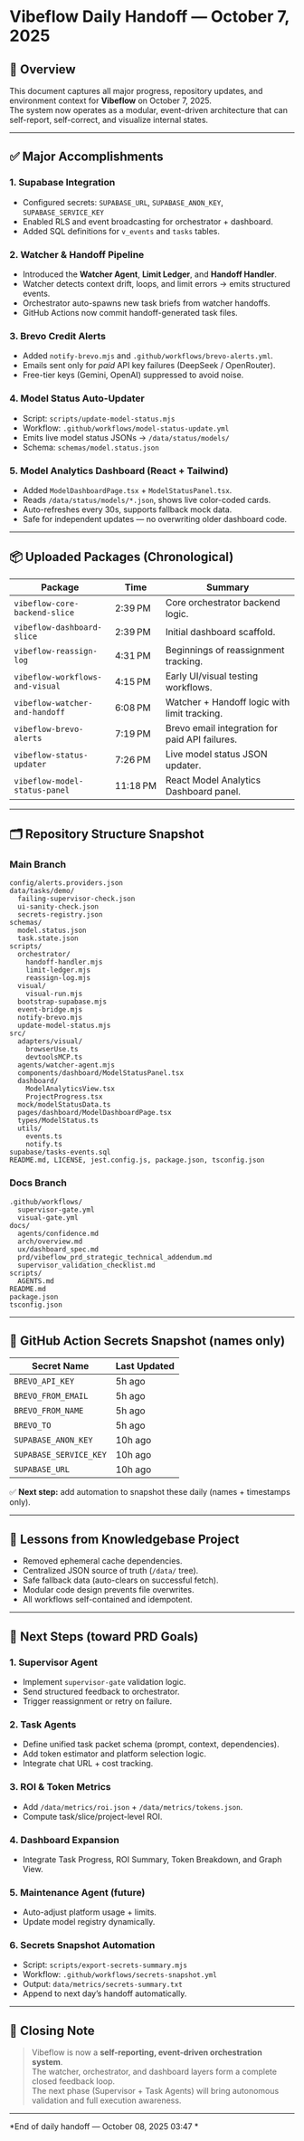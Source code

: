 # Vibeflow Daily Handoff — October 7, 2025

## 🧭 Overview

This document captures all major progress, repository updates, and environment context for **Vibeflow** on October 7, 2025.  
The system now operates as a modular, event-driven architecture that can self-report, self-correct, and visualize internal states.

---

## ✅ Major Accomplishments

### 1. Supabase Integration
- Configured secrets: `SUPABASE_URL`, `SUPABASE_ANON_KEY`, `SUPABASE_SERVICE_KEY`
- Enabled RLS and event broadcasting for orchestrator + dashboard.
- Added SQL definitions for `v_events` and `tasks` tables.

### 2. Watcher & Handoff Pipeline
- Introduced the **Watcher Agent**, **Limit Ledger**, and **Handoff Handler**.
- Watcher detects context drift, loops, and limit errors → emits structured events.
- Orchestrator auto-spawns new task briefs from watcher handoffs.
- GitHub Actions now commit handoff-generated task files.

### 3. Brevo Credit Alerts
- Added `notify-brevo.mjs` and `.github/workflows/brevo-alerts.yml`.
- Emails sent only for *paid* API key failures (DeepSeek / OpenRouter).  
- Free-tier keys (Gemini, OpenAI) suppressed to avoid noise.

### 4. Model Status Auto-Updater
- Script: `scripts/update-model-status.mjs`
- Workflow: `.github/workflows/model-status-update.yml`
- Emits live model status JSONs → `/data/status/models/`
- Schema: `schemas/model.status.json`

### 5. Model Analytics Dashboard (React + Tailwind)
- Added `ModelDashboardPage.tsx` + `ModelStatusPanel.tsx`.
- Reads `/data/status/models/*.json`, shows live color-coded cards.
- Auto-refreshes every 30s, supports fallback mock data.
- Safe for independent updates — no overwriting older dashboard code.

---

## 📦 Uploaded Packages (Chronological)

| Package | Time | Summary |
|----------|------|----------|
| `vibeflow-core-backend-slice` | 2:39 PM | Core orchestrator backend logic. |
| `vibeflow-dashboard-slice` | 2:39 PM | Initial dashboard scaffold. |
| `vibeflow-reassign-log` | 4:31 PM | Beginnings of reassignment tracking. |
| `vibeflow-workflows-and-visual` | 4:15 PM | Early UI/visual testing workflows. |
| `vibeflow-watcher-and-handoff` | 6:08 PM | Watcher + Handoff logic with limit tracking. |
| `vibeflow-brevo-alerts` | 7:19 PM | Brevo email integration for paid API failures. |
| `vibeflow-status-updater` | 7:26 PM | Live model status JSON updater. |
| `vibeflow-model-status-panel` | 11:18 PM | React Model Analytics Dashboard panel. |

---

## 🗂️ Repository Structure Snapshot

### **Main Branch**
```
config/alerts.providers.json
data/tasks/demo/
  failing-supervisor-check.json
  ui-sanity-check.json
  secrets-registry.json
schemas/
  model.status.json
  task.state.json
scripts/
  orchestrator/
    handoff-handler.mjs
    limit-ledger.mjs
    reassign-log.mjs
  visual/
    visual-run.mjs
  bootstrap-supabase.mjs
  event-bridge.mjs
  notify-brevo.mjs
  update-model-status.mjs
src/
  adapters/visual/
    browserUse.ts
    devtoolsMCP.ts
  agents/watcher-agent.mjs
  components/dashboard/ModelStatusPanel.tsx
  dashboard/
    ModelAnalyticsView.tsx
    ProjectProgress.tsx
  mock/modelStatusData.ts
  pages/dashboard/ModelDashboardPage.tsx
  types/ModelStatus.ts
  utils/
    events.ts
    notify.ts
supabase/tasks-events.sql
README.md, LICENSE, jest.config.js, package.json, tsconfig.json
```

### **Docs Branch**
```
.github/workflows/
  supervisor-gate.yml
  visual-gate.yml
docs/
  agents/confidence.md
  arch/overview.md
  ux/dashboard_spec.md
  prd/vibeflow_prd_strategic_technical_addendum.md
  supervisor_validation_checklist.md
scripts/
  AGENTS.md
README.md
package.json
tsconfig.json
```

---

## 🔐 GitHub Action Secrets Snapshot (names only)

| Secret Name | Last Updated |
|--------------|--------------|
| `BREVO_API_KEY` | 5h ago |
| `BREVO_FROM_EMAIL` | 5h ago |
| `BREVO_FROM_NAME` | 5h ago |
| `BREVO_TO` | 5h ago |
| `SUPABASE_ANON_KEY` | 10h ago |
| `SUPABASE_SERVICE_KEY` | 10h ago |
| `SUPABASE_URL` | 10h ago |

✅ **Next step:** add automation to snapshot these daily (names + timestamps only).

---

## 🧩 Lessons from Knowledgebase Project
- Removed ephemeral cache dependencies.  
- Centralized JSON source of truth (`/data/` tree).  
- Safe fallback data (auto-clears on successful fetch).  
- Modular code design prevents file overwrites.  
- All workflows self-contained and idempotent.

---

## 🚀 Next Steps (toward PRD Goals)

### 1. Supervisor Agent
- Implement `supervisor-gate` validation logic.
- Send structured feedback to orchestrator.
- Trigger reassignment or retry on failure.

### 2. Task Agents
- Define unified task packet schema (prompt, context, dependencies).
- Add token estimator and platform selection logic.
- Integrate chat URL + cost tracking.

### 3. ROI & Token Metrics
- Add `/data/metrics/roi.json` + `/data/metrics/tokens.json`.
- Compute task/slice/project-level ROI.

### 4. Dashboard Expansion
- Integrate Task Progress, ROI Summary, Token Breakdown, and Graph View.

### 5. Maintenance Agent (future)
- Auto-adjust platform usage + limits.
- Update model registry dynamically.

### 6. Secrets Snapshot Automation
- Script: `scripts/export-secrets-summary.mjs`
- Workflow: `.github/workflows/secrets-snapshot.yml`
- Output: `data/metrics/secrets-summary.txt`
- Append to next day’s handoff automatically.

---

## 💬 Closing Note

> Vibeflow is now a **self-reporting, event-driven orchestration system**.  
> The watcher, orchestrator, and dashboard layers form a complete closed feedback loop.  
> The next phase (Supervisor + Task Agents) will bring autonomous validation and full execution awareness.

---

*End of daily handoff — October 08, 2025 03:47 *
